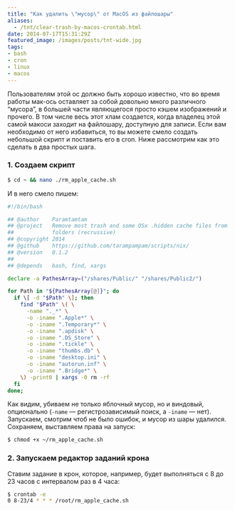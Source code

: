 ```yaml
---
title: "Как удалить \"мусор\" от MacOS из файлошары"
aliases:
  - /tnt/clear-trash-by-macos-crontab.html
date: 2014-07-17T15:31:29Z
featured_image: /images/posts/tnt-wide.jpg
tags:
- bash
- cron
- linux
- macos
---
```


Пользователям этой ос должно быть хорошо известно, что во время работы мак-ось оставляет за собой довольно много различного “мусора”, в большей части являющегося просто кэшем изображений и прочего. В том числе весь этот хлам создается, когда владелец этой самой макоси заходит на файлошару, доступную для записи. Если вам необходимо от него избавиться, то вы можете смело создать небольшой скрипт и поставить его в cron. Ниже рассмотрим как это сделать в два простых шага.

<!--more-->

### 1. Создаем скрипт

```bash
$ cd ~ && nano ./rm_apple_cache.sh
```

И в него смело пишем:

```bash
#!/bin/bash

## @author    Paramtamtam
## @project   Remove most trash and some OSx .hidden cache files from
##            folders (recrussive)
## @copyright 2014
## @github    https://github.com/tarampampam/scripts/nix/
## @version   0.1.2
##
## @depends   bash, find, xargs

declare -a PathesArray=("/shares/Public/" "/shares/Public2/")

for Path in "${PathesArray[@]}"; do
  if \[ -d "$Path" \]; then
    find "$Path" \( \
      -name "._*" \
      -o -iname ".Apple*" \
      -o -iname ".Temporary*" \
      -o -iname ".apdisk" \
      -o -iname ".DS_Store" \
      -o -iname ".tickle" \
      -o -iname "thumbs.db" \
      -o -iname "desktop.ini" \
      -o -iname "autorun.inf" \
      -o -iname ".Bridge*" \
    \) -print0 | xargs -0 rm -rf
  fi
done;
```

Как видим, убиваем не только яблочный мусор, но и виндовый, опционально (`-name` — регистрозависимый поиск, а `-iname` — нет). Запускаем, смотрим чтоб не было ошибок, и мусор из шары удалился. Сохраняем, выставляем права на запуск:

```bash
$ chmod +x ~/rm_apple_cache.sh
```

### 2. Запускаем редактор заданий крона

Ставим задание в крон, которое, например, будет выполняться с 8 до 23 часов с интервалом раз в 4 часа:

```bash
$ crontab -e
0 8-23/4 * * * /root/rm_apple_cache.sh
```
